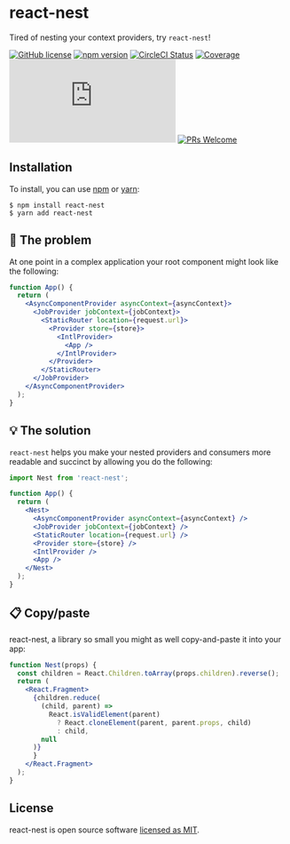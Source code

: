 # react-nest

Tired of nesting your context providers, try `react-nest`!

[![GitHub license](https://img.shields.io/badge/license-MIT-blue.svg)](https://github.com/reaktivo/react-nest/blob/master/LICENSE)
[![npm version](https://img.shields.io/npm/v/react-nest.svg?style=flat)](https://www.npmjs.com/package/react-nest)
[![CircleCI Status](https://circleci.com/gh/reaktivo/react-nest.svg?style=shield)](https://circleci.com/gh/reaktivo/react-nest)
[![Coverage](https://img.shields.io/codecov/c/github/reaktivo/react-nest.svg)](https://codecov.io/gh/reaktivo/react-nest)
[![gzip size](https://img.badgesize.io/https://unpkg.com/react-nest/dist/react-nest.es.production.js?compression=gzip)](https://unpkg.com/react-nest/dist/react-nest.es.production.js)
[![PRs Welcome](https://img.shields.io/badge/PRs-welcome-brightgreen.svg)](https://github.com/reaktivo/react-nest/compare)

## Installation

To install, you can use [npm](https://npmjs.org/) or [yarn](https://yarnpkg.com):

    $ npm install react-nest
    $ yarn add react-nest

## 😤 The problem

At one point in a complex application your root component might look like the following:

```jsx
function App() {
  return (
    <AsyncComponentProvider asyncContext={asyncContext}>
      <JobProvider jobContext={jobContext}>
        <StaticRouter location={request.url}>
          <Provider store={store}>
            <IntlProvider>
              <App />
            </IntlProvider>
          </Provider>
        </StaticRouter>
      </JobProvider>
    </AsyncComponentProvider>
  );
}
```

## 💡 The solution

`react-nest` helps you make your nested providers and consumers more readable and succinct by allowing you do the following:

```jsx
import Nest from 'react-nest';

function App() {
  return (
    <Nest>
      <AsyncComponentProvider asyncContext={asyncContext} />
      <JobProvider jobContext={jobContext} />
      <StaticRouter location={request.url} />
      <Provider store={store} />
      <IntlProvider />
      <App />
    </Nest>
  );
}
```

## 📋 Copy/paste

react-nest, a library so small you might as well copy-and-paste it into your app:

```jsx
function Nest(props) {
  const children = React.Children.toArray(props.children).reverse();
  return (
    <React.Fragment>
      {children.reduce(
        (child, parent) =>
          React.isValidElement(parent)
            ? React.cloneElement(parent, parent.props, child)
            : child,
        null
      )}
      }
    </React.Fragment>
  );
}
```

## License

react-nest is open source software [licensed as MIT](https://github.com/reaktivo/react-nest/blob/master/LICENSE).
